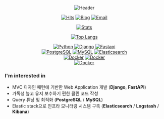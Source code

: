 <div align="center">

  <!-------------------- Header -------------------->
  ![Header](https://capsule-render.vercel.app/api?type=waving&color=0:FFFDE4,85:005AA7&height=150&section=header&text=I%20am%20Server%20Developer%20박민재!&fontSize=30&fontColor=666666&fontAlignY=85&desc=Hi~👨🏻‍💻&descAlign=30&descAlignY=40&animation=fadeIn)

  <!-------------------- Profile Badges -------------------->
  [![Hits](https://hits.seeyoufarm.com/api/count/incr/badge.svg?url=https%3A%2F%2Fgithub.com%2Fmiintto%2Fhit-counter&count_bg=%2379C83D&title_bg=%23555555&icon=github.svg&icon_color=%23FFFFFF&title=hits&edge_flat=false)](https://hits.seeyoufarm.com)
  [![Blog](https://img.shields.io/badge/Tech%20Blog-3E3E3E?style=flat&logo=Jekyll&logoColor=white)](https://miintto.github.io)
  [![Email](https://img.shields.io/badge/Email-EA4335?style=flat&logo=Gmail&logoColor=white)](mailto:one.miintto.log@gmail.com)

  <!-------------------- Stats -------------------->
  [![Stats](https://github-readme-stats-sigma-five.vercel.app/api?username=miintto&title_color=005aa7&text_color=666666&icon_color=B7BDA2&hide_title=true&show_icons=true)](https://github.com/miintto)

  <!-------------------- Most Used Languages -------------------->
  [![Top Langs](https://github-readme-stats-sigma-five.vercel.app/api/top-langs/?username=miintto&layout=compact&card_width=400&hide_border=true&hide_title=true&hide=jupyter%20notebook)](https://github.com/anuraghazra/github-readme-stats)

  <!-------------------- Skills Badges -------------------->
  [![Python](https://img.shields.io/badge/Python-3776AB?style=flat-square&logo=Python&logoColor=white)](https://www.python.org)
  [![Django](https://img.shields.io/badge/Django-0B4b33?style=flat-square&logo=Django&logoColor=white)](https://www.djangoproject.com)
  [![Fastapi](https://img.shields.io/badge/Fastapi-039385?style=flat-square&logo=Fastapi&logoColor=white)](https://fastapi.tiangolo.com)
  <br>
  [![PostgreSQL](https://img.shields.io/badge/PostgreSQL-336790?style=flat-square&logo=PostgreSQL&logoColor=white)](https://www.postgresql.org)
  [![MySQL](https://img.shields.io/badge/MySQL-02758F?style=flat-square&logo=MySQL&logoColor=white)](https://www.mysql.com)
  [![Elasticsearch](https://img.shields.io/badge/Elasticsearch-f5c747?style=flat-square&logo=Elasticsearch&logoColor=white)](https://www.elastic.co/kr/elasticsearch/)
  <br>
  [![Docker](https://img.shields.io/badge/Celery-a9cc53?style=flat-square&logo=Celery&logoColor=white)](https://docs.celeryq.dev/en/stable/)
  [![Docker](https://img.shields.io/badge/Apache%20Airflow-0eb6ff?style=flat-square&logo=ApacheAirflow&logoColor=white)](https://airflow.apache.org)
  <br>
  [![Docker](https://img.shields.io/badge/Docker-2496ED?style=flat-square&logo=Docker&logoColor=white)](https://www.docker.com)

</div>
  
### I'm interested in
- MVC 디자인 패턴에 기반한 Web Application 개발 (**Django**, **FastAPI**)
- 가독성 높고 유지 보수하기 편한 클린 코드 작성
- Query 튜닝 및 최적화 (**PostgreSQL** / **MySQL**)
- Elastic stack으로 인프라 모니터링 시스템 구축 (**Elasticsearch** / **Logstash** / **Kibana**)

